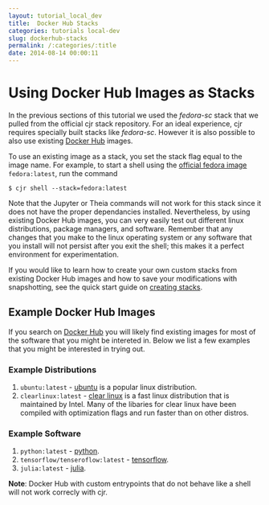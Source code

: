 ```yaml
---
layout: tutorial_local_dev
title:  Docker Hub Stacks
categories: tutorials local-dev
slug: dockerhub-stacks
permalink: /:categories/:title
date: 2014-08-14 00:00:11
---
```


Using Docker Hub Images as Stacks
===============================

In the previous sections of this tutorial we used the *fedora-sc* stack that we pulled from the official cjr stack repository.
For an ideal experience, cjr requires specially built stacks like *fedora-sc*. However it is also possible to also use existing [Docker Hub](https://hub.docker.com/) images.

To use an existing image as a stack, you set the stack flag equal to the image name.
For example, to start a shell using the [official fedora image](https://hub.docker.com/_/fedora) `fedora:latest`, run the command
```console
$ cjr shell --stack=fedora:latest
```
Note that the Jupyter or Theia commands will not work for this stack since it does not have the proper dependancies installed.
Nevertheless, by using existing Docker Hub images, you can very easily test out different linux distributions, package managers, and software. 
Remember that any changes that you make to the linux operating system or any software that you install will not persist after you exit the shell; this makes it a perfect environment for experimentation.


If you would like to learn how to create your own custom stacks from existing Docker Hub images and how to save your modifications with snapshotting, see the quick start guide on [creating stacks](/tutorials/creating-stacks/overview).

## Example Docker Hub Images

If you search on [Docker Hub](https://hub.docker.com/) you will likely find existing images for most of the software that you might be intereted in. 
Below we list a few examples that you might be interested in trying out.

### Example Distributions

1. `ubuntu:latest` - [ubuntu](https://hub.docker.com/_/ubuntu) is a popular linux distribution.
2. `clearlinux:latest` - [clear linux](https://hub.docker.com/_/clearlinux) is a fast linux distribution that is maintained by Intel. Many of the libaries for clear linux have been compiled with optimization flags and run faster than on other distros.

### Example Software

1. `python:latest` - [python](https://hub.docker.com/_/python).
2. `tensorflow/tenseroflow:latest` - [tensorflow](https://hub.docker.com/r/tensorflow/tensorflow/).
1. `julia:latest` - [julia](https://hub.docker.com/_/julia).

**Note**: Docker Hub with custom entrypoints that do not behave like a shell will not work correcly with cjr.  